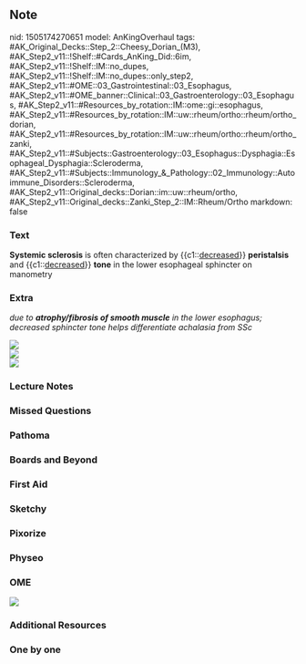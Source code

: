 ## Note
nid: 1505174270651
model: AnKingOverhaul
tags: #AK_Original_Decks::Step_2::Cheesy_Dorian_(M3), #AK_Step2_v11::!Shelf::#Cards_AnKing_Did::6im, #AK_Step2_v11::!Shelf::IM::no_dupes, #AK_Step2_v11::!Shelf::IM::no_dupes::only_step2, #AK_Step2_v11::#OME::03_Gastrointestinal::03_Esophagus, #AK_Step2_v11::#OME_banner::Clinical::03_Gastroenterology::03_Esophagus, #AK_Step2_v11::#Resources_by_rotation::IM::ome::gi::esophagus, #AK_Step2_v11::#Resources_by_rotation::IM::uw::rheum/ortho::rheum/ortho_dorian, #AK_Step2_v11::#Resources_by_rotation::IM::uw::rheum/ortho::rheum/ortho_zanki, #AK_Step2_v11::#Subjects::Gastroenterology::03_Esophagus::Dysphagia::Esophageal_Dysphagia::Scleroderma, #AK_Step2_v11::#Subjects::Immunology_&_Pathology::02_Immunology::Autoimmune_Disorders::Scleroderma, #AK_Step2_v11::Original_decks::Dorian::im::uw::rheum/ortho, #AK_Step2_v11::Original_decks::Zanki_Step_2::IM::Rheum/Ortho
markdown: false

### Text
<b>Systemic sclerosis</b> is often characterized by
{{c1::<u>decreased</u>}} <b>peristalsis</b> and
{{c1::<u>decreased</u>}} <b>tone</b> in the lower esophageal
sphincter on manometry

### Extra
<i>due to <b>atrophy/fibrosis of smooth muscle</b> in the lower
esophagus; decreased sphincter tone helps differentiate achalasia
from SSc</i>
<div>
  <div>
    <i><img src="ss_1358629116483.png"></i>
  </div>
  <div>
    <i><img src="the%20other%20scc%20wtf.png"></i>
  </div>
  <div>
    <i><img src=
    "Esophageal%20manometry%20examples_1606536512076.png"></i>
  </div>
</div>

### Lecture Notes


### Missed Questions


### Pathoma


### Boards and Beyond


### First Aid


### Sketchy


### Pixorize


### Physeo


### OME
<div class="ome-widget">
  <a href=
  "https://onlinemeded.org/spa/gastroenterology/esophagus/acquire?ref=anki">
  <img src="_OME_AnkiFlashcards_Lesson_4.png"></a>
</div>

### Additional Resources


### One by one


